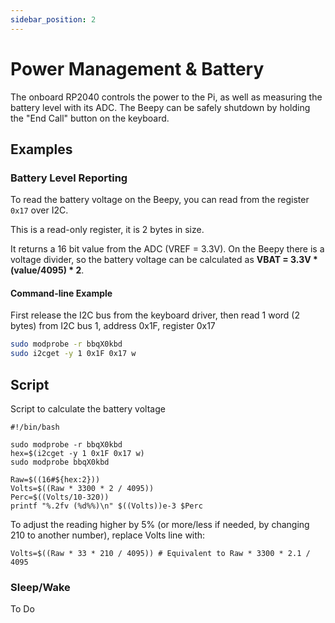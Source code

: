 ```yaml
---
sidebar_position: 2
---
```


# Power Management & Battery

The onboard RP2040 controls the power to the Pi, as well as measuring the battery level with its ADC. The Beepy can be safely shutdown by holding the "End Call" button on the keyboard.

## Examples

### Battery Level Reporting

To read the battery voltage on the Beepy, you can read from the register `0x17` over I2C.

This is a read-only register, it is 2 bytes in size.

It returns a 16 bit value from the ADC (VREF = 3.3V). On the Beepy there is a voltage divider, so the battery voltage can be calculated as **VBAT = 3.3V \* (value/4095) \* 2**.

#### Command-line Example
First release the I2C bus from the keyboard driver, then read 1 word (2 bytes) from I2C bus 1, address 0x1F, register 0x17
```bash
sudo modprobe -r bbqX0kbd
sudo i2cget -y 1 0x1F 0x17 w
```

## Script
Script to calculate the battery voltage
```
#!/bin/bash

sudo modprobe -r bbqX0kbd
hex=$(i2cget -y 1 0x1F 0x17 w)
sudo modprobe bbqX0kbd

Raw=$((16#${hex:2}))
Volts=$((Raw * 3300 * 2 / 4095))
Perc=$((Volts/10-320))
printf "%.2fv (%d%%)\n" $((Volts))e-3 $Perc
```
To adjust the reading higher by 5% (or more/less if needed, by changing 210 to another number), replace Volts line with:
```
Volts=$((Raw * 33 * 210 / 4095)) # Equivalent to Raw * 3300 * 2.1 / 4095
```

### Sleep/Wake

To Do
